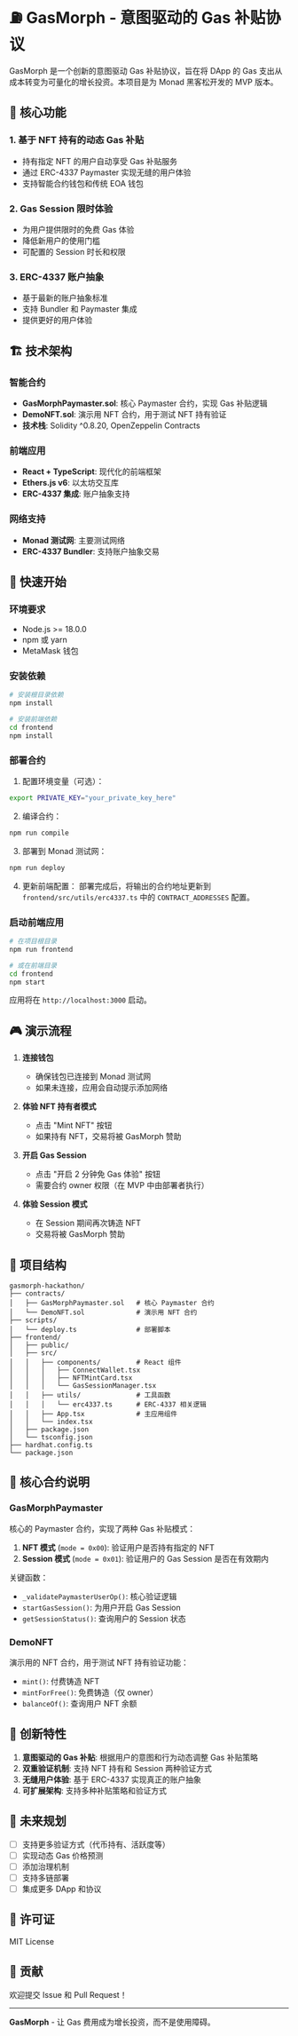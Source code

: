 # ⛽ GasMorph - 意图驱动的 Gas 补贴协议

GasMorph 是一个创新的意图驱动 Gas 补贴协议，旨在将 DApp 的 Gas 支出从成本转变为可量化的增长投资。本项目是为 Monad 黑客松开发的 MVP 版本。

## 🎯 核心功能

### 1. 基于 NFT 持有的动态 Gas 补贴
- 持有指定 NFT 的用户自动享受 Gas 补贴服务
- 通过 ERC-4337 Paymaster 实现无缝的用户体验
- 支持智能合约钱包和传统 EOA 钱包

### 2. Gas Session 限时体验
- 为用户提供限时的免费 Gas 体验
- 降低新用户的使用门槛
- 可配置的 Session 时长和权限

### 3. ERC-4337 账户抽象
- 基于最新的账户抽象标准
- 支持 Bundler 和 Paymaster 集成
- 提供更好的用户体验

## 🏗️ 技术架构

### 智能合约
- **GasMorphPaymaster.sol**: 核心 Paymaster 合约，实现 Gas 补贴逻辑
- **DemoNFT.sol**: 演示用 NFT 合约，用于测试 NFT 持有验证
- **技术栈**: Solidity ^0.8.20, OpenZeppelin Contracts

### 前端应用
- **React + TypeScript**: 现代化的前端框架
- **Ethers.js v6**: 以太坊交互库
- **ERC-4337 集成**: 账户抽象支持

### 网络支持
- **Monad 测试网**: 主要测试网络
- **ERC-4337 Bundler**: 支持账户抽象交易

## 🚀 快速开始

### 环境要求
- Node.js >= 18.0.0
- npm 或 yarn
- MetaMask 钱包

### 安装依赖

```bash
# 安装根目录依赖
npm install

# 安装前端依赖
cd frontend
npm install
```

### 部署合约

1. 配置环境变量（可选）：
```bash
export PRIVATE_KEY="your_private_key_here"
```

2. 编译合约：
```bash
npm run compile
```

3. 部署到 Monad 测试网：
```bash
npm run deploy
```

4. 更新前端配置：
部署完成后，将输出的合约地址更新到 `frontend/src/utils/erc4337.ts` 中的 `CONTRACT_ADDRESSES` 配置。

### 启动前端应用

```bash
# 在项目根目录
npm run frontend

# 或在前端目录
cd frontend
npm start
```

应用将在 `http://localhost:3000` 启动。

## 🎮 演示流程

1. **连接钱包**
   - 确保钱包已连接到 Monad 测试网
   - 如果未连接，应用会自动提示添加网络

2. **体验 NFT 持有者模式**
   - 点击 "Mint NFT" 按钮
   - 如果持有 NFT，交易将被 GasMorph 赞助

3. **开启 Gas Session**
   - 点击 "开启 2 分钟免 Gas 体验" 按钮
   - 需要合约 owner 权限（在 MVP 中由部署者执行）

4. **体验 Session 模式**
   - 在 Session 期间再次铸造 NFT
   - 交易将被 GasMorph 赞助

## 📁 项目结构

```
gasmorph-hackathon/
├── contracts/
│   ├── GasMorphPaymaster.sol   # 核心 Paymaster 合约
│   └── DemoNFT.sol             # 演示用 NFT 合约
├── scripts/
│   └── deploy.ts               # 部署脚本
├── frontend/
│   ├── public/
│   ├── src/
│   │   ├── components/         # React 组件
│   │   │   ├── ConnectWallet.tsx
│   │   │   ├── NFTMintCard.tsx
│   │   │   └── GasSessionManager.tsx
│   │   ├── utils/              # 工具函数
│   │   │   └── erc4337.ts      # ERC-4337 相关逻辑
│   │   ├── App.tsx             # 主应用组件
│   │   └── index.tsx
│   ├── package.json
│   └── tsconfig.json
├── hardhat.config.ts
└── package.json
```

## 🔧 核心合约说明

### GasMorphPaymaster

核心的 Paymaster 合约，实现了两种 Gas 补贴模式：

1. **NFT 模式** (`mode = 0x00`): 验证用户是否持有指定的 NFT
2. **Session 模式** (`mode = 0x01`): 验证用户的 Gas Session 是否在有效期内

关键函数：
- `_validatePaymasterUserOp()`: 核心验证逻辑
- `startGasSession()`: 为用户开启 Gas Session
- `getSessionStatus()`: 查询用户的 Session 状态

### DemoNFT

演示用的 NFT 合约，用于测试 NFT 持有验证功能：

- `mint()`: 付费铸造 NFT
- `mintForFree()`: 免费铸造（仅 owner）
- `balanceOf()`: 查询用户 NFT 余额

## 🌟 创新特性

1. **意图驱动的 Gas 补贴**: 根据用户的意图和行为动态调整 Gas 补贴策略
2. **双重验证机制**: 支持 NFT 持有和 Session 两种验证方式
3. **无缝用户体验**: 基于 ERC-4337 实现真正的账户抽象
4. **可扩展架构**: 支持多种补贴策略和验证方式

## 🔮 未来规划

- [ ] 支持更多验证方式（代币持有、活跃度等）
- [ ] 实现动态 Gas 价格预测
- [ ] 添加治理机制
- [ ] 支持多链部署
- [ ] 集成更多 DApp 和协议

## 📄 许可证

MIT License

## 🤝 贡献

欢迎提交 Issue 和 Pull Request！

---

**GasMorph** - 让 Gas 费用成为增长投资，而不是使用障碍。 